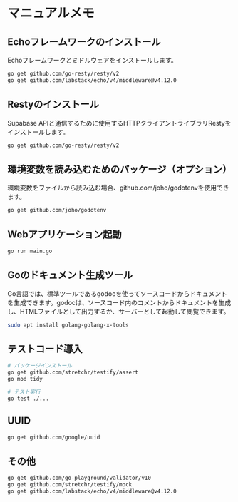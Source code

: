# マニュアルメモ

## Echoフレームワークのインストール

Echoフレームワークとミドルウェアをインストールします。

```bash
go get github.com/go-resty/resty/v2
go get github.com/labstack/echo/v4/middleware@v4.12.0
```

## Restyのインストール

Supabase APIと通信するために使用するHTTPクライアントライブラリRestyをインストールします。

```bash
go get github.com/go-resty/resty/v2
```

## 環境変数を読み込むためのパッケージ（オプション）

環境変数をファイルから読み込む場合、github.com/joho/godotenvを使用できます。

```bash
go get github.com/joho/godotenv
```

## Webアプリケーション起動

```bash
go run main.go
```

## Goのドキュメント生成ツール

Go言語では、標準ツールであるgodocを使ってソースコードからドキュメントを生成できます。godocは、ソースコード内のコメントからドキュメントを生成し、HTMLファイルとして出力するか、サーバーとして起動して閲覧できます。

```bash
sudo apt install golang-golang-x-tools
```

## テストコード導入

```bash
# パッケージインストール
go get github.com/stretchr/testify/assert
go mod tidy

# テスト実行
go test ./...
```

## UUID

```bash
go get github.com/google/uuid
```

## その他

```bash
go get github.com/go-playground/validator/v10
go get github.com/stretchr/testify/mock
go get github.com/labstack/echo/v4/middleware@v4.12.0
```